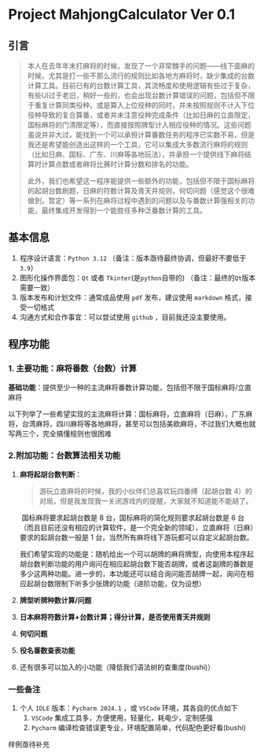 # Project MahjongCalculator Ver 0.1



## 引言

> ​		本人在去年年末打麻将的时候，发现了一个非常棘手的问题——线下面麻的时候，尤其是打一些不那么流行的规则比如各地方麻将时，缺少集成的台数计算工具。目前已有的台数计算工具，其流畅度和使用逻辑有些过于复杂，有些UI过于老旧，稍好一些的，也会出现台数计算错误的问题，包括但不限于重复计算同类役种，或是算入上位役种的同时，并未按照规则不计入下位役种导致的复合算番，或者并未注意役种完成条件（比如日麻的立直限定，国标麻将的门清限定等），而直接按照牌型计入相应役种的情况。这些问题虽说并非大过，能找到一个可以承担计算番数任务的程序已实数不易，但是我还是希望能创造出这样的一个工具，它可以集成大多数流行麻将的规则（比如日麻、国标、广东、川麻等各地玩法），并承担一个提供线下麻将结算时计算点数或者麻将比赛时计算分数和排名的功能。
>
> ​		此外，我们也希望这一程序能提供一些额外的功能，包括但不限于国标麻将的起胡台数刷题，日麻的符数计算及青天井规则，何切问题（感觉这个很难做到，暂定）等一系列在麻将过程中遇到的问题以及与番数计算强相关的功能，最终集成开发得到一个能胜任多种泛番数计算的工具。

## 基本信息

1. 程序设计语言：`Python 3.12` （备注：版本亟待最终协调，但最好不要低于 `3.9`）
2. 图形化操作界面包：`Qt` 或者 `Tkinter`(是`python`自带的) （备注：最终的`Qt`版本需要一致）
3. 版本发布和计划文件：通常成品使用 `pdf` 发布，建议使用 `markdown` 格式，接受一切格式
4. 沟通方式和合作事宜：可以尝试使用 `github` ，目前我还没主要使用。

## 程序功能

### 1. 主要功能：麻将番数（台数）计算

**基础功能**：提供至少一种的主流麻将番数计算功能，包括但不限于国标麻将/立直麻将

以下列举了一些希望实现的主流麻将计算：国标麻将，立直麻将（日麻），广东麻将，台湾麻将，四川麻将等各地麻将，甚至可以包括美欧麻将，不过我们大概也就写两三个，完全搞懂规则也很困难

### 2.附加功能：台数算法相关功能

1. **麻将起胡台数判断**：

   > 游玩立直麻将的时候，我的小伙伴们总喜欢玩四番缚（起胡台数 $4$）的对局，但是我发现我一关闭游戏内的提醒，大家就不知道能不能胡了。

   ​		国标麻将要求起胡台数是 $8$ 台，国标麻将的简化规则要求起胡台数是 $6$ 台（而且目前还没有相应的计算软件，是一个完全新的领域），立直麻将（日麻）要求的起胡台数一般是 $1$ 台，当然所有麻将线下游玩都可以自定义起胡台数。

   ​		我们希望实现的功能是：随机给出一个可以胡牌的麻将牌型，向使用本程序起胡台数判断功能的用户询问在相应起胡台数下能否胡牌，或者这副牌的番数是多少这两种功能。进一步的，本功能还可以结合询问能否胡牌一起，询问在相应起胡台数限制下听多少张牌的功能（进阶功能，仅为设想）

2. **牌型听牌种数计算/问题**

3. **日本麻将符数计算+台数计算；得分计算，是否使用青天井规则**

4. **何切问题**

5. **役名番数查表功能**

6. 还有很多可以加入的小功能（降低我们语法树的查重度(bushi)）

### 一些备注

1. 个人 `IDLE` 版本：`Pycharm 2024.1` ，或 `VSCode`  环境，其各自的优点如下
   1. `VSCode` 集成工具多，方便使用，轻量化，耗电少，定制感强
   2. `Pycharm` 编译检查错误更专业，环境配置简单，代码配色更好看(bushi)

样例亟待补充


